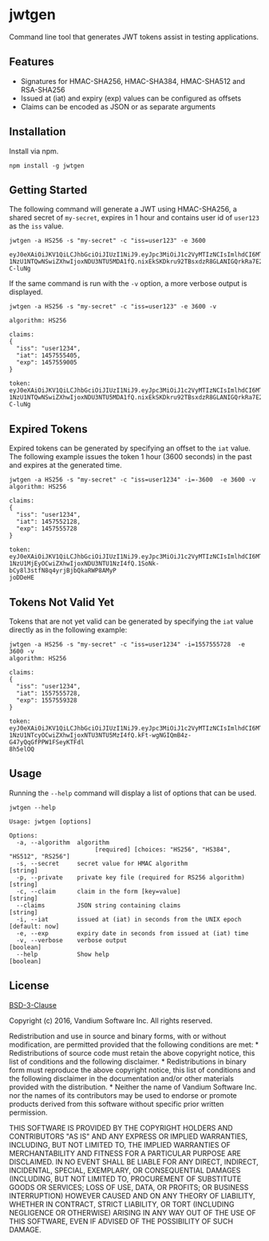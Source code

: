 # jwtgen

Command line tool that generates JWT tokens assist in testing applications.

## Features
* Signatures for HMAC-SHA256, HMAC-SHA384, HMAC-SHA512 and RSA-SHA256
* Issued at (iat) and expiry (exp) values can be configured as offsets
* Claims can be encoded as JSON or as separate arguments

## Installation

Install via npm.

	npm install -g jwtgen

## Getting Started

The following command will generate a JWT using HMAC-SHA256, a shared secret of `my-secret`, expires in 1 hour and contains user id of `user123` as the `iss` value.

```
jwtgen -a HS256 -s "my-secret" -c "iss=user123" -e 3600

eyJ0eXAiOiJKV1QiLCJhbGciOiJIUzI1NiJ9.eyJpc3MiOiJ1c2VyMTIzNCIsImlhdCI6MTQ
1NzU1NTQwNSwiZXhwIjoxNDU3NTU5MDA1fQ.nixEkSKDkru92TBsxdzR8GLANIGQrkRa7E21
C-luNg
```

If the same command is run with the `-v` option, a more verbose output is displayed.

```
jwtgen -a HS256 -s "my-secret" -c "iss=user123" -e 3600 -v

algorithm: HS256

claims: 
{
  "iss": "user1234",
  "iat": 1457555405,
  "exp": 1457559005
}

token:
eyJ0eXAiOiJKV1QiLCJhbGciOiJIUzI1NiJ9.eyJpc3MiOiJ1c2VyMTIzNCIsImlhdCI6MTQ
1NzU1NTQwNSwiZXhwIjoxNDU3NTU5MDA1fQ.nixEkSKDkru92TBsxdzR8GLANIGQrkRa7E21
C-luNg
```

## Expired Tokens

Expired tokens can be generated by specifying an offset to the `iat` value. The following example issues the token 1 hour (3600 seconds) in the past and expires at the generated time.

```
jwtgen -a HS256 -s "my-secret" -c "iss=user1234" -i=-3600  -e 3600 -v
algorithm: HS256

claims: 
{
  "iss": "user1234",
  "iat": 1457552128,
  "exp": 1457555728
}

token:
eyJ0eXAiOiJKV1QiLCJhbGciOiJIUzI1NiJ9.eyJpc3MiOiJ1c2VyMTIzNCIsImlhdCI6MTQ
1NzU1MjEyOCwiZXhwIjoxNDU3NTU1NzI4fQ.1SoNk-bCy8l3stfN8q4yrjBjbQkaRWP8AMyP
joDDeHE
```

## Tokens Not Valid Yet

Tokens that are not yet valid can be generated by specifying the `iat` value directly as in the following example:

```
jwtgen -a HS256 -s "my-secret" -c "iss=user1234" -i=1557555728  -e 3600 -v
algorithm: HS256

claims: 
{
  "iss": "user1234",
  "iat": 1557555728,
  "exp": 1557559328
}

token:
eyJ0eXAiOiJKV1QiLCJhbGciOiJIUzI1NiJ9.eyJpc3MiOiJ1c2VyMTIzNCIsImlhdCI6MTU
1NzU1NTcyOCwiZXhwIjoxNTU3NTU5MzI4fQ.kFt-wgNGIQmB4z-G47yQqGfPPW1FSeyKTFdl
8h5elOQ
```

## Usage

Running the `--help` command will display a list of options that can be used.

```
jwtgen --help

Usage: jwtgen [options]

Options:
  -a, --algorithm  algorithm
                        [required] [choices: "HS256", "HS384", "HS512", "RS256"]
  -s, --secret     secret value for HMAC algorithm                      [string]
  -p, --private    private key file (required for RS256 algorithm)      [string]
  -c, --claim      claim in the form [key=value]                        [string]
  --claims         JSON string containing claims                        [string]
  -i, --iat        issued at (iat) in seconds from the UNIX epoch [default: now]
  -e, --exp        expiry date in seconds from issued at (iat) time
  -v, --verbose    verbose output                                      [boolean]
  --help           Show help                                           [boolean]
```

## License

[BSD-3-Clause](https://en.wikipedia.org/wiki/BSD_licenses)

Copyright (c) 2016, Vandium Software Inc.
All rights reserved.

Redistribution and use in source and binary forms, with or without
modification, are permitted provided that the following conditions are met:
    * Redistributions of source code must retain the above copyright
      notice, this list of conditions and the following disclaimer.
    * Redistributions in binary form must reproduce the above copyright
      notice, this list of conditions and the following disclaimer in the
      documentation and/or other materials provided with the distribution.
    * Neither the name of Vandium Software Inc. nor the
      names of its contributors may be used to endorse or promote products
      derived from this software without specific prior written permission.

THIS SOFTWARE IS PROVIDED BY THE COPYRIGHT HOLDERS AND CONTRIBUTORS "AS IS" AND
ANY EXPRESS OR IMPLIED WARRANTIES, INCLUDING, BUT NOT LIMITED TO, THE IMPLIED
WARRANTIES OF MERCHANTABILITY AND FITNESS FOR A PARTICULAR PURPOSE ARE
DISCLAIMED. IN NO EVENT SHALL <COPYRIGHT HOLDER> BE LIABLE FOR ANY
DIRECT, INDIRECT, INCIDENTAL, SPECIAL, EXEMPLARY, OR CONSEQUENTIAL DAMAGES
(INCLUDING, BUT NOT LIMITED TO, PROCUREMENT OF SUBSTITUTE GOODS OR SERVICES;
LOSS OF USE, DATA, OR PROFITS; OR BUSINESS INTERRUPTION) HOWEVER CAUSED AND
ON ANY THEORY OF LIABILITY, WHETHER IN CONTRACT, STRICT LIABILITY, OR TORT
(INCLUDING NEGLIGENCE OR OTHERWISE) ARISING IN ANY WAY OUT OF THE USE OF THIS
SOFTWARE, EVEN IF ADVISED OF THE POSSIBILITY OF SUCH DAMAGE.

